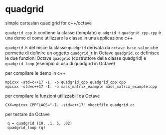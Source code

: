# quadgrid
simple cartesian quad grid for c++/octave

`quadgrid_cpp.h`      contiene la classe (template) `quadgrid_t`
`quadgrid_cpp.cpp`    è una demo di come utilizzare la classe in una applicazione c++

`quadgrid.h`          definisce la classe `quadgrid` derivata da `octave_base_value` che permette di definire un oggetto `quadgrid_t` in Octave
`quadgrid.cc`         definisce le due funzioni Octave `quadgrid` (costruttore della classe quadgrid) e `quadgrid_loop` (esempio di uso di quadgrid in Octave)

per compilare le demo in c++

    mpicxx -std=c++17 -I. -o quadgrid_cpp quadgrid_cpp.cpp 
    mpicxx -std=c++17 -I. -o mass_matrix_example mass_matrix_example.cpp 
    
per compilare le funzioni utilizzabili da Octave

    CXX=mpicxx CPPFLAGS="-I. -std=c++17" mkoctfile quadgrid.cc 
    
per testare da Octave

     q = quadgrid (10, .1, 5, .02)
     quadgrid_loop (q)
     
